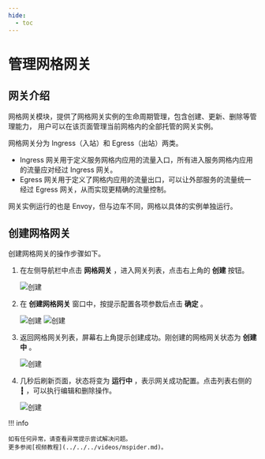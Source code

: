 ```yaml
---
hide:
  - toc
---
```


# 管理网格网关

## 网关介绍

网格网关模块，提供了网格网关实例的生命周期管理，包含创建、更新、删除等管理能力，
用户可以在该页面管理当前网格内的全部托管的网关实例。

网格网关分为 Ingress（入站）和 Egress（出站）两类。

* Ingress 网关用于定义服务网格内应用的流量入口，所有进入服务网格内应用的流量应对经过 Ingress 网关。
* Egress 网关用于定义了网格内应用的流量出口，可以让外部服务的流量统一经过 Egress 网关，从而实现更精确的流量控制。

网关实例运行的也是 Envoy，但与边车不同，网格以具体的实例单独运行。

## 创建网格网关

创建网格网关的操作步骤如下。

1. 在左侧导航栏中点击 __网格网关__ ，进入网关列表，点击右上角的 __创建__ 按钮。

    ![创建](https://docs.daocloud.io/daocloud-docs-images/docs/mspider/images/create-gateway01.png)

2. 在 __创建网格网关__ 窗口中，按提示配置各项参数后点击 __确定__ 。

    ![创建](https://docs.daocloud.io/daocloud-docs-images/docs/zh/docs/mspider/user-guide/images/create-gateway02-1.png)
    ![创建](https://docs.daocloud.io/daocloud-docs-images/docs/zh/docs/mspider/user-guide/images/create-gateway02-2.png)

3. 返回网格网关列表，屏幕右上角提示创建成功。刚创建的网格网关状态为 __创建中__ 。

    ![创建](https://docs.daocloud.io/daocloud-docs-images/docs/mspider/images/create-gateway03.png)

4. 几秒后刷新页面，状态将变为 __运行中__ ，表示网关成功配置。点击列表右侧的 __┇__ ，可以执行编辑和删除操作。

    ![创建](https://docs.daocloud.io/daocloud-docs-images/docs/mspider/images/create-gateway04.png)

!!! info

    如有任何异常，请查看异常提示尝试解决问题。
    更多参阅[视频教程](../../../videos/mspider.md)。
